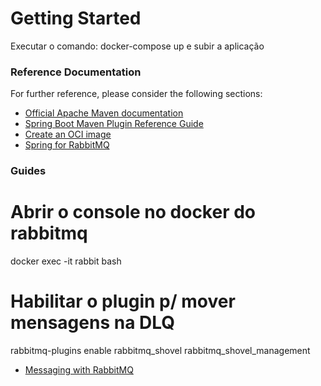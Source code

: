 # Getting Started
Executar o comando: docker-compose up e subir a aplicação
### Reference Documentation
For further reference, please consider the following sections:

* [Official Apache Maven documentation](https://maven.apache.org/guides/index.html)
* [Spring Boot Maven Plugin Reference Guide](https://docs.spring.io/spring-boot/docs/2.4.4/maven-plugin/reference/html/)
* [Create an OCI image](https://docs.spring.io/spring-boot/docs/2.4.4/maven-plugin/reference/html/#build-image)
* [Spring for RabbitMQ](https://docs.spring.io/spring-boot/docs/2.4.4/reference/htmlsingle/#boot-features-amqp)

### Guides
# Abrir o console no docker do rabbitmq
docker exec -it rabbit bash

# Habilitar o plugin p/ mover mensagens na DLQ
rabbitmq-plugins enable rabbitmq_shovel rabbitmq_shovel_management

* [Messaging with RabbitMQ](https://spring.io/guides/gs/messaging-rabbitmq/)

